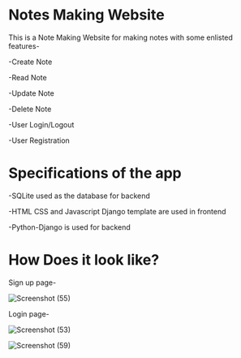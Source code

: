 # Notes Making Website

This is a Note Making Website for making notes with some enlisted features-

-Create Note

-Read Note

-Update Note

-Delete Note

-User Login/Logout

-User Registration

# Specifications of the app

-SQLite used as the database for backend

-HTML CSS and Javascript Django template are used in frontend

-Python-Django is used for backend

# How Does it look like?

Sign up page-

![Screenshot (55)](https://user-images.githubusercontent.com/86431920/123534690-796b0b00-d73c-11eb-883a-bf7ddf52b701.png)

Login page-

![Screenshot (53)](https://user-images.githubusercontent.com/86431920/123534718-bb944c80-d73c-11eb-8fcb-6c3e89ee527e.png)



![Screenshot (59)](https://user-images.githubusercontent.com/86431920/123534863-db784000-d73d-11eb-9bc3-714342b5b402.png)










